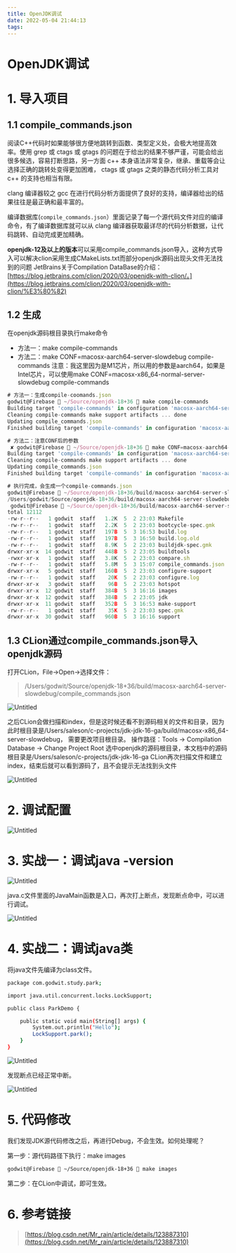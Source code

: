 ```yaml
---
title: OpenJDK调试
date: 2022-05-04 21:44:13
tags:
---
```


# OpenJDK调试

# 1. 导入项目

## 1.1 compile_commands.json

阅读C++代码时如果能够很方便地跳转到函数、类型定义处，会极大地提高效率。使用 grep 或 ctags 或 gtags 的问题在于给出的结果不够严谨，可能会给出很多候选，容易打断思路，另一方面 c++ 本身语法非常复杂，继承、重载等会让选择正确的跳转处变得更加困难， ctags 或 gtags 之类的静态代码分析工具对 c++ 的支持也相当有限。

clang 编译器较之 gcc 在进行代码分析方面提供了良好的支持，编译器给出的结果往往是最正确和最丰富的。

编译数据库(`compile_commands.json`）里面记录了每一个源代码文件对应的编译命令，有了编译数据库就可以从 clang 编译器获取最详尽的代码分析数据，让代码跳转、自动完成更加精确。

**openjdk-12及以上的版本**可以采用compile_commands.json导入，这种方式导入可以解决clion采用生成CMakeLists.txt而部分openjdk源码出现头文件无法找到的问题 JetBrains关于Compilation DataBase的介绍：[https://blog.jetbrains.com/clion/2020/03/openjdk-with-clion/。](https://blog.jetbrains.com/clion/2020/03/openjdk-with-clion/%E3%80%82)

## 1.2 生成

在openjdk源码根目录执行make命令

- 方法一：make compile-commands
- 方法二：make CONF=macosx-aarch64-server-slowdebug compile-commands   注意：我这里因为是M1芯片，所以用的参数是aarch64，如果是Intel芯片，可以使用make CONF=macosx-x86_64-normal-server-slowdebug compile-commands

```jsx
# 方法一：生成compile-coomands.json
godwit@Firebase  ~/Source/openjdk-18+36  make compile-commands
Building target 'compile-commands' in configuration 'macosx-aarch64-server-slowdebug'
Cleaning compile-commands make support artifacts ... done
Updating compile_commands.json
Finished building target 'compile-commands' in configuration 'macosx-aarch64-server-slowdebug'

# 方法二：注意CONF后的参数
 ✘ godwit@Firebase  ~/Source/openjdk-18+36  make CONF=macosx-aarch64-server-slowdebug compile-commands
Building target 'compile-commands' in configuration 'macosx-aarch64-server-slowdebug'
Cleaning compile-commands make support artifacts ... done
Updating compile_commands.json
Finished building target 'compile-commands' in configuration 'macosx-aarch64-server-slowdebug'

# 执行完成，会生成一个compile-commands.json
godwit@Firebase  ~/Source/openjdk-18+36/build/macosx-aarch64-server-slowdebug  pwd
/Users/godwit/Source/openjdk-18+36/build/macosx-aarch64-server-slowdebug
 godwit@Firebase  ~/Source/openjdk-18+36/build/macosx-aarch64-server-slowdebug  ll
total 12112
-rw-r--r--   1 godwit  staff   1.2K  5  2 23:03 Makefile
-rw-r--r--   1 godwit  staff   2.2K  5  2 23:03 bootcycle-spec.gmk
-rw-r--r--   1 godwit  staff   197B  5  3 16:53 build.log
-rw-r--r--   1 godwit  staff   197B  5  3 16:50 build.log.old
-rw-r--r--   1 godwit  staff   8.9K  5  2 23:03 buildjdk-spec.gmk
drwxr-xr-x  14 godwit  staff   448B  5  2 23:05 buildtools
-rwxr-xr-x   1 godwit  staff   3.8K  5  2 23:03 compare.sh
-rw-r--r--   1 godwit  staff   5.8M  5  3 15:07 compile_commands.json
drwxr-xr-x   5 godwit  staff   160B  5  2 23:03 configure-support
-rw-r--r--   1 godwit  staff    20K  5  2 23:03 configure.log
drwxr-xr-x   3 godwit  staff    96B  5  2 23:03 hotspot
drwxr-xr-x  12 godwit  staff   384B  5  3 16:16 images
drwxr-xr-x  12 godwit  staff   384B  5  2 23:05 jdk
drwxr-xr-x  11 godwit  staff   352B  5  3 16:53 make-support
-rw-r--r--   1 godwit  staff    35K  5  2 23:03 spec.gmk
drwxr-xr-x  30 godwit  staff   960B  5  3 16:16 support
```

## 1.3 CLion通过compile_commands.json导入openjdk源码

打开CLion，File→Open→选择文件：

> /Users/godwit/Source/openjdk-18+36/build/macosx-aarch64-server-slowdebug/compile_commands.json
> 

![Untitled](https://raw.githubusercontent.com/MayFlyGame/ImageHost/master/imgCompileCommandsOpenAsProj.png)

之后CLion会做扫描和index，但是这时候还看不到源码相关的文件和目录，因为此时根目录是/Users/saleson/c-projects/jdk-jdk-16-ga/build/macosx-x86_64-server-slowdebug， 需要更改项目根目录。
操作路径：Tools -> Compilation Database -> Change Project Root
选中openjdk的源码根目录，本文档中的源码根目录是/Users/saleson/c-projects/jdk-jdk-16-ga
CLion再次扫描文件和建立index，结束后就可以看到源码了，且不会提示无法找到头文件

![Untitled](https://raw.githubusercontent.com/MayFlyGame/ImageHost/master/imgUnsafePark.png)

# 2. 调试配置

![Untitled](https://raw.githubusercontent.com/MayFlyGame/ImageHost/master/imgCustomBuildTargets.png)

# 3. 实战一：调试java -version

![Untitled](https://raw.githubusercontent.com/MayFlyGame/ImageHost/master/imgConfJavaVersion.png)

java.c文件里面的JavaMain函数是入口，再次打上断点，发现断点命中，可以进行调试。

![Untitled](https://raw.githubusercontent.com/MayFlyGame/ImageHost/master/imgJavaMainBreakpionts.png)

# 4. 实战二：调试java类

将java文件先编译为class文件。

```bash
package com.godwit.study.park;

import java.util.concurrent.locks.LockSupport;

public class ParkDemo {

    public static void main(String[] args) {
        System.out.println("Hello");
        LockSupport.park();
    }
}
```

![Untitled](https://raw.githubusercontent.com/MayFlyGame/ImageHost/master/imgConfJavaClassDemo.png)

发现断点已经正常中断。

![Untitled](https://raw.githubusercontent.com/MayFlyGame/ImageHost/master/imgUnsafeParkBreakpoints.png)

# 5. 代码修改

我们发现JDK源代码修改之后，再进行Debug，不会生效。如何处理呢？

第一步：源代码路径下执行：make images

```bash
godwit@Firebase  ~/Source/openjdk-18+36  make images
```

第二步：在CLion中调试，即可生效。

# 6. 参考链接

> [https://blog.csdn.net/Mr_rain/article/details/123887310](https://blog.csdn.net/Mr_rain/article/details/123887310)
>